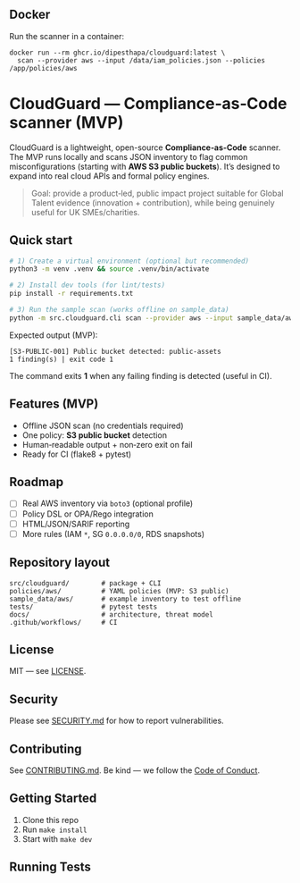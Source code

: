 ## Docker
Run the scanner in a container:
```
docker run --rm ghcr.io/dipesthapa/cloudguard:latest \
  scan --provider aws --input /data/iam_policies.json --policies /app/policies/aws
```

# CloudGuard — Compliance‑as‑Code scanner (MVP)

CloudGuard is a lightweight, open-source **Compliance‑as‑Code** scanner. The MVP runs locally and scans JSON inventory to flag common misconfigurations (starting with **AWS S3 public buckets**). It’s designed to expand into real cloud APIs and formal policy engines.

> Goal: provide a product‑led, public impact project suitable for Global Talent evidence (innovation + contribution), while being genuinely useful for UK SMEs/charities.

## Quick start

```bash
# 1) Create a virtual environment (optional but recommended)
python3 -m venv .venv && source .venv/bin/activate

# 2) Install dev tools (for lint/tests)
pip install -r requirements.txt

# 3) Run the sample scan (works offline on sample_data)
python -m src.cloudguard.cli scan --provider aws --input sample_data/aws/s3_buckets.json --policies policies/aws
```

Expected output (MVP):

```
[S3-PUBLIC-001] Public bucket detected: public-assets
1 finding(s) | exit code 1
```

The command exits **1** when any failing finding is detected (useful in CI).

## Features (MVP)
- Offline JSON scan (no credentials required)
- One policy: **S3 public bucket** detection
- Human‑readable output + non‑zero exit on fail
- Ready for CI (flake8 + pytest)

## Roadmap
- [ ] Real AWS inventory via `boto3` (optional profile)
- [ ] Policy DSL or OPA/Rego integration
- [ ] HTML/JSON/SARIF reporting
- [ ] More rules (IAM `*`, SG `0.0.0.0/0`, RDS snapshots)

## Repository layout
```
src/cloudguard/        # package + CLI
policies/aws/          # YAML policies (MVP: S3 public)
sample_data/aws/       # example inventory to test offline
tests/                 # pytest tests
docs/                  # architecture, threat model
.github/workflows/     # CI
```

## License
MIT — see [LICENSE](LICENSE).

## Security
Please see [SECURITY.md](SECURITY.md) for how to report vulnerabilities.

## Contributing
See [CONTRIBUTING.md](CONTRIBUTING.md). Be kind — we follow the [Code of Conduct](CODE_OF_CONDUCT.md).

## Getting Started
1. Clone this repo
2. Run `make install`
3. Start with `make dev`


## Running Tests



